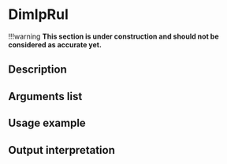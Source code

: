 # DimlpRul

!!!warning
    **This section is under construction and should not be considered as accurate yet.**

## Description

## Arguments list

## Usage example

## Output interpretation